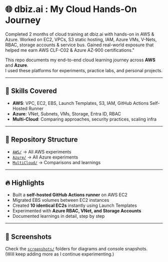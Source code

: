 # 🌐 dbiz.ai : My Cloud Hands-On Journey  

Completed 2 months of cloud training at dbiz.ai with hands-on in AWS &amp; Azure. Worked on EC2, VPCs, S3 static hosting, IAM, Azure VMs, V-Nets, RBAC, storage accounts &amp; service bus. Gained real-world exposure that helped me earn AWS CLF-C02 &amp; Azure AZ-900 certifications."

This repo documents my end-to-end cloud learning journey across **AWS** and **Azure**.  
I used these platforms for experiments, practice labs, and personal projects.  

---

## 🚀 Skills Covered
- **AWS**: VPC, EC2, EBS, Launch Templates, S3, IAM, GitHub Actions Self-Hosted Runner
- **Azure**: VNet, Subnets, VMs, Storage, Entra ID, RBAC
- **Multi-Cloud**: Comparing approaches, security practices, scaling infra

---

## 📂 Repository Structure
- [`AWS/`](./AWS) → All AWS experiments
- [`Azure/`](./Azure) → All Azure experiments
- [`MultiCloud/`](./MultiCloud) → Comparisons and learnings

---

## 🔥 Highlights
- Built a **self-hosted GitHub Actions runner** on AWS EC2  
- Migrated EBS volumes between EC2 instances  
- Created **10 identical EC2s** instantly using Launch Templates  
- Experimented with **Azure RBAC, VNet, and Storage Accounts**  
- Documented learnings in detail, step by step  

---

## 📸 Screenshots
Check the [`screenshots/`](./AWS/screenshots) folders for diagrams and console snapshots.  
(Will keep adding more as I continue experimenting.)
